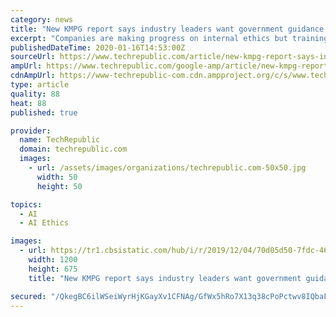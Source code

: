 ```yaml
---
category: news
title: "New KMPG report says industry leaders want government guidance around AI"
excerpt: "Companies are making progress on internal ethics but training still lags. Companies are starting to see a few benefits from artificial intelligence, but there are still many roadblocks to progress. In Living in an AI World: Achievements and Challenges of Artificial Intelligence Across Five Industries, KPMG looks at what's working and what isn't ..."
publishedDateTime: 2020-01-16T14:53:00Z
sourceUrl: https://www.techrepublic.com/article/new-kmpg-report-says-industry-leaders-want-government-guidance-around-ai/
ampUrl: https://www.techrepublic.com/google-amp/article/new-kmpg-report-says-industry-leaders-want-government-guidance-around-ai/
cdnAmpUrl: https://www-techrepublic-com.cdn.ampproject.org/c/s/www.techrepublic.com/google-amp/article/new-kmpg-report-says-industry-leaders-want-government-guidance-around-ai/
type: article
quality: 88
heat: 88
published: true

provider:
  name: TechRepublic
  domain: techrepublic.com
  images:
    - url: /assets/images/organizations/techrepublic.com-50x50.jpg
      width: 50
      height: 50

topics:
  - AI
  - AI Ethics

images:
  - url: https://tr1.cbsistatic.com/hub/i/r/2019/12/04/70d05d50-7fdc-4611-acee-d1c6867906c0/thumbnail/1200x675/075730befe930c61f707faeac9381bfe/20191125-veronica-karen.jpg
    width: 1200
    height: 675
    title: "New KMPG report says industry leaders want government guidance around AI"

secured: "/QkegBC6ilWSeiWyrHjKGayXv1CFNAg/GfWx5hRo7X13q38cPoPctwv8IQbaFgdZS4n2cEQtYSVqnhgZ1D6P8S2X0SKese0BLf5eByQOh156hZjIwZ3S85AHNaQLk1g01RcQay/95bh7S3REV7VF9Y30JB0k7M02GLd7O4qoV6r6qtNTDKQrcCGT5PaFQgk7EEQ3p3l79NpYpiXfovQsx865I6vvD7u+6hnET7xgHGRdzAGTWPpNQIZRNaJR6Z88CXgyZwwICwMTiYVFJfRx0l2FDdprMzGhOjbiD9zpTtyjXZRH192i+Ilr2iiPGoxcJ5ck7pnHBQ2CxeHAkbc0xaCuvVO5531/iDBiLnbHl8QjCz4Jy2VrKmCYYNwHhLYQGQpcrRly3Tn2DmXvjrEEOUNh1Xlj5rB+447s4TkTVzi6w+zYk3z9LbJSaJrAa/js+A33/eQh0kbfR6sL2adfcA==;vyrE1z/WmhyxJsVpkKdiDQ=="
---
```


